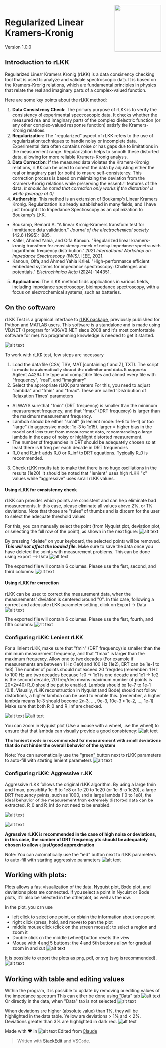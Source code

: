 ﻿
<img src="img/image-25.png" width="150" style='float:right'>

# Regularized Linear Kramers-Kronig

Version 1.0.0

## Introduction to rLKK
Regularized Linear Kramers Kronig (rLKK) is a data consistency checking tool that is used to analyze and validate spectroscopic data. It is based on the Kramers-Kronig relations, which are fundamental principles in physics that relate the real and imaginary parts of a complex-valued function. 

Here are some key points about the rLKK method:

1.  **Data Consistency Check**: The primary purpose of rLKK is to verify the consistency of experimental spectroscopic data. It checks whether the measured real and imaginary parts of the complex dielectric function (or any other complex-valued response function) satisfy the Kramers-Kronig relations.
2.  **Regularization**: The "regularized" aspect of rLKK refers to the use of regularization techniques to handle noisy or incomplete data. Experimental data often contains noise or has gaps due to limitations in the measurement range. Regularization helps to smooth these distorted data, allowing for more reliable Kramers-Kronig analysis.
3.  **Data Correction**: If the measured data violates the Kramers-Kronig relations, rLKK can be used to correct the data by adjusting either the real or imaginary part (or both) to ensure self-consistency. This correction process is based on minimizing the deviation from the Kramers-Kronig relations while preserving the essential features of the data. *It should be noted that correction only works if the distortion' is white (average at 0)*
4. **Authorship**: This method is an extension of Boukamp's Linear Kramers Kronig. Regularization is already established in many fields, and I have just brought it to Impedance Spectroscopy as an optimization to Boukamp's LKK.
- Boukamp, Bernard A. "A linear Kronig‐Kramers transform test for immittance data validation." _Journal of the electrochemical society_ 142.6 (1995): 1885.
- Kallel, Ahmed Yahia, and Olfa Kanoun. "Regularized linear kramers-kronig transform for consistency check of noisy impedance spectra with logarithmic frequency distribution." _2021 International Workshop on Impedance Spectroscopy (IWIS)_. IEEE, 2021.
- Kanoun, Olfa, and Ahmed Yahia Kallel. "High-performance efficient embedded systems for impedance spectroscopy: Challenges and potentials." _Electrochimica Acta_ (2024): 144351.
5.  **Applications**: The rLKK method finds applications in various fields, including impedance spectroscopy, bioimpedance spectroscopy, with a focus on electrochemical systems, such as batteries.

## On the software
rLKK Test is a graphical interface to [rLKK package](https://github.com/kallelay/rlkk), previously published for Python and MATLAB users. This software is a standalone and is made using VB.NET (I program for VB6/VB.NET since 2008 and it's most comfortable software for me). No programming knowledge is needed to get it started.

![alt text](img/image-1.png)

To work with rLKK test, few steps are necessary
1. Load the data file (CSV, TSV, MAT [containing f and Z], TXT). 
The script is made to automatically detect the delimiter and data. It supports Agilent A4294 file type and compatible files and almost every file with "frequency", "real", and "imaginary" 
2. Select the appropriate rLKK parameters
For this, you need to adjust "lambda" and "fmin" and "fmax". These are called 'Distribution of Relaxation Times' parameters
* ALWAYS sure that "fmin" (DRT frequency) is smaller than the minimum measurement frequency, and that "fmax" (DRT frequency) is larger than the maximum measurement frequency. 
* Lambda should be either "small" (in lenient mode: 1e-9 to 1e-1) or too "large" (in aggressive mode: 1e-3 to 1e15). larger = higher bias in the model and less trust from measurement data, recommending a large lambda in the case of noisy or highlight distorted measurement. 
* The number of frequencies in DRT should be adequately chosen so at least there is 6 freq per each decade in DRT frequencies 
* R_0 and R_inf: adds R_0 or R_inf to DRT equations. Typically R_0 is recommended.
3. Check rLKK results tab to make that there is no huge oscillations in the results (1e20). It should be noted that "lenient" uses high rLKK "x" values while "aggressive" uses small rLKK values.


#### **Using rLKK for consistency check**
rLKK can provides which points are consistent and can help eliminate bad measurements.
In this case, please eliminate all values above 2%, or 1% deviations. Note that those are "rules" of thumbs and is discern for the user to select the adequate threshold values

For this, you can manually select the point (from Nyquist plot, deviation plot, or selecting the full row of the point), as shown in the next figure:
![alt text](img/image-6.png)

By pressing "delete" on your keyboard, the selected points will be removed. ___This will not affect the loaded file___. Make sure to save the data once you have deleted the points with measurement problems. This can be done using Export --> Data
![alt text](img/image-7.png)

The exported file will contain 6 columns. Please use the first, second, and third columns:
![alt text](img/image-8.png)



#### **Using rLKK for correction**
rLKK can be used to correct the measurement data, when the measurements' deviation is centered around "0". In this case, following a correct and adequate rLKK parameter setting, click on Export -> Data
![alt text](img/image-7.png)

The exported file will contain 6 columns. Please use the first, fourth, and fifth columns:
![alt text](img/image-9.png)


### Configuring rLKK: Lenient rLKK
For a linient rLKK, make sure that "fmin" (DRT frequency) is smaller than the minimum measurement frequency, and that "fmax" is larger than the maximum frequency. Allow one to two decades (For example if measurements are between 1 Hz (1e0) and 100 Hz (1e2), DRT can be 1e-1 to 1e3)
The number of points should not exceed 20 freq/dec (remember: 1 Hz to 100 Hz are two decades because 1e0 -> 1e1 is one decade and 1e1 -> 1e2 is the second decade, 20 freq/dec means maximum number of points is 20*2=40)
R_0 should be put to enabled.
Lambda should be 1e-7 to 1e-1 (0.1). Visually, rLKK reconstruction in Nyquist (and Bode) should not follow distortions, a higher lambda can be used to enable this. 
(remember, a higher lambda means 1e-3 should become 2e-3, ..., 9e-3, 10e-3 = 1e-2, ..., 1e-1)
Make sure that both R_0 and R_inf are checked.


![alt text](img/image-16.png)
![alt text](img/image-14.png)


You can zoom in Nyquist plot (Use a mouse with a wheel, use the wheel) to ensure that that lambda can visually provide a good consistency:
![alt text](img/image-17.png)


**The lenient mode is recommended for measurement with small deviations that do not hinder the overall behavior of the system**

Note: You can automatically use the "green" button next to rLKK parameters to auto-fill with starting lenient parameters
![alt text](img/image.png)

### Configuring rLKK: Aggressive rLKK
Aggressive rLKK follows the original rLKK algorithm. By using a large fmin and fmax, possibility 1e-8 to 1e8 or 1e-20 to 1e20 (or 1e-8 to 1e20),  a large DRT frequency points, such as 1000, and a large lambda (10 to 1e8), the ideal behavior of the measurement from extremely distorted data can be extracted. R_0 and R_inf do not need to be enabled.

   ![alt text](img/image-10.png) 

![alt text](img/image-11.png)

**Agressive rLKK is recommended in the case of high noise or deviations, in this case, the number of DRT frequency pts should be adequately chosen to allow a just/good approximation**

Note: You can automatically use the "red" button next to rLKK parameters to auto-fill with starting aggressive parameters
![alt text](img/image.png)

## Working with plots:
Plots allows a fast visualization of the data. Nyquist plot, Bode plot, and deviations plots are connected. If you select a point in Nyquist or Bode plots, it'll also be selected in the other plot, as well as the row. 

In the plot, you can use 
* left click to select one point, or obtain the information about one point
* right click (press, hold, and move) to pan the plot
* middle mouse click (click on the screen mouse): to select a region and zoom it
* Double click on the middle (wheel) button resets the view
* Mouse with 4 and 5 buttons: the 4 and 5th buttons allow for gradual zoom in and out
![alt text](img/image-18.png)

It is possible to export the plots as png, pdf, or svg (svg is recommended).
 ![alt text](img/image-19.png)

## Working with table and editing values
Within the program, it is possible to update by removing or editing values of the impedance spectrum
This can either be done using "Data" tab
![alt text](img/image-20.png)
Or directly in the data, when "Data" tab is not selected
![alt text](img/image-21.png)

When deviations are higher (absolute value) than 1%, they will be highlighted in the data table. Yellow are deviations > 1% and < 2%. Deviations greater than 3% are highlighted in dark red.
![alt text](img/image-22.png)


Made with ❤️ in ![alt text](img/image-24.png)
Edited from [Claude](https://www.anthropic.com)
> Written with [StackEdit](https://stackedit.io/) and VSCode.
